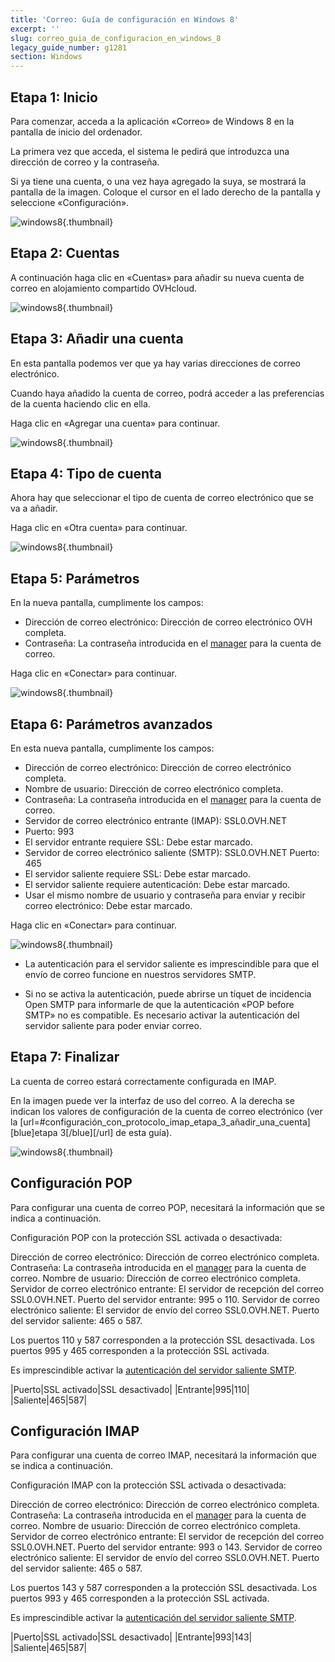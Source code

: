 ```yaml
---
title: 'Correo: Guía de configuración en Windows 8'
excerpt: ''
slug: correo_guia_de_configuracion_en_windows_8
legacy_guide_number: g1281
section: Windows
---
```



## Etapa 1: Inicio
Para comenzar, acceda a la aplicación «Correo» de Windows 8 en la pantalla de inicio del ordenador.

La primera vez que acceda, el sistema le pedirá que introduzca una dirección de correo y la contraseña.

Si ya tiene una cuenta, o una vez haya agregado la suya, se mostrará la pantalla de la imagen. Coloque el cursor en el lado derecho de la pantalla y seleccione «Configuración».

![windows8](images/img_1142.jpg){.thumbnail}


## Etapa 2: Cuentas
A continuación haga clic en «Cuentas» para añadir su nueva cuenta de correo en alojamiento compartido OVHcloud.

![windows8](images/img_1143.jpg){.thumbnail}


## Etapa 3: Añadir una cuenta
En esta pantalla podemos ver que ya hay varias direcciones de correo electrónico.

Cuando haya añadido la cuenta de correo, podrá acceder a las preferencias de la cuenta haciendo clic en ella.

Haga clic en «Agregar una cuenta» para continuar.

![windows8](images/img_1144.jpg){.thumbnail}


## Etapa 4: Tipo de cuenta
Ahora hay que seleccionar el tipo de cuenta de correo electrónico que se va a añadir.

Haga clic en «Otra cuenta» para continuar.

![windows8](images/img_1145.jpg){.thumbnail}


## Etapa 5: Parámetros
En la nueva pantalla, cumplimente los campos:


- Dirección de correo electrónico: Dirección de correo electrónico OVH completa.
- Contraseña: La contraseña introducida en el [manager](https://www.ovh.com/auth/?action=gotomanager) para la cuenta de correo.


Haga clic en «Conectar» para continuar.

![windows8](images/img_1146.jpg){.thumbnail}


## Etapa 6: Parámetros avanzados
En esta nueva pantalla, cumplimente los campos:


- Dirección de correo electrónico: Dirección de correo electrónico completa.
- Nombre de usuario: Dirección de correo electrónico completa.
- Contraseña: La contraseña introducida en el [manager](https://www.ovh.com/auth/?action=gotomanager) para la cuenta de correo.
- Servidor de correo electrónico entrante (IMAP): SSL0.OVH.NET
- Puerto: 993
- El servidor entrante requiere SSL: Debe estar marcado.
- Servidor de correo electrónico saliente (SMTP): SSL0.OVH.NET
Puerto: 465
- El servidor saliente requiere SSL: Debe estar marcado.
- El servidor saliente requiere autenticación: Debe estar marcado.
- Usar el mismo nombre de usuario y contraseña para enviar y recibir correo electrónico: Debe estar marcado.


Haga clic en «Conectar» para continuar.

![windows8](images/img_1147.jpg){.thumbnail}

- La autenticación para el servidor saliente es imprescindible para que el envío de correo funcione en nuestros servidores SMTP.

- Si no se activa la autenticación, puede abrirse un tíquet de incidencia Open SMTP para informarle de que la autenticación «POP before SMTP» no es compatible. Es necesario activar la autenticación del servidor saliente para poder enviar correo.




## Etapa 7: Finalizar
La cuenta de correo estará correctamente configurada en IMAP.

En la imagen puede ver la interfaz de uso del correo. A la derecha se indican los valores de configuración de la cuenta de correo electrónico (ver la [url=#configuración_con_protocolo_imap_etapa_3_añadir_una_cuenta][blue]etapa 3[/blue][/url] de esta guía).

![windows8](images/img_1148.jpg){.thumbnail}


## Configuración POP
Para configurar una cuenta de correo POP, necesitará la información que se indica a continuación.

Configuración POP con la protección SSL activada o desactivada:

Dirección de correo electrónico: Dirección de correo electrónico completa.
Contraseña: La contraseña introducida en el [manager](https://www.ovh.com/auth/?action=gotomanager) para la cuenta de correo.
Nombre de usuario: Dirección de correo electrónico completa.
Servidor de correo electrónico entrante: El servidor de recepción del correo SSL0.OVH.NET.
Puerto del servidor entrante: 995 o 110.
Servidor de correo electrónico saliente: El servidor de envío del correo SSL0.OVH.NET.
Puerto del servidor saliente: 465 o 587.

Los puertos 110 y 587 corresponden a la protección SSL desactivada.
Los puertos 995 y 465 corresponden a la protección SSL activada.

Es imprescindible activar la [autenticación del servidor saliente SMTP](./#configuracion_con_protocolo_imap_etapa_6_parametros_avanzados).

|Puerto|SSL activado|SSL desactivado|
|Entrante|995|110|
|Saliente|465|587|




## Configuración IMAP
Para configurar una cuenta de correo IMAP, necesitará la información que se indica a continuación.

Configuración IMAP con la protección SSL activada o desactivada:

Dirección de correo electrónico: Dirección de correo electrónico completa.
Contraseña: La contraseña introducida en el [manager](https://www.ovh.com/auth/?action=gotomanager) para la cuenta de correo.
Nombre de usuario: Dirección de correo electrónico completa.
Servidor de correo electrónico entrante: El servidor de recepción del correo SSL0.OVH.NET.
Puerto del servidor entrante: 993 o 143.
Servidor de correo electrónico saliente: El servidor de envío del correo SSL0.OVH.NET.
Puerto del servidor saliente: 465 o 587.

Los puertos 143 y 587 corresponden a la protección SSL desactivada.
Los puertos 993 y 465 corresponden a la protección SSL activada.

Es imprescindible activar la [autenticación del servidor saliente SMTP](./#configuracion_con_protocolo_imap_etapa_6_parametros_avanzados).

|Puerto|SSL activado|SSL desactivado|
|Entrante|993|143|
|Saliente|465|587|
